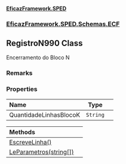 #### [EficazFramework.SPED](EficazFrameworkSPED.md 'EficazFramework SPED')
### [EficazFramework.SPED.Schemas.ECF](EficazFramework.SPED.Schemas.ECF.md 'EficazFramework.SPED.Schemas.ECF')

## RegistroN990 Class

Encerramento do Bloco N

### Remarks
### Properties

| Name | Type | |
| :--- | :---: | :--- |
| QuantidadeLinhasBlocoK | `String` |  |

| Methods | |
| :--- | :--- |
| [EscreveLinha()](EficazFramework.SPED.Schemas.ECF/RegistroN990/EscreveLinha().md 'EficazFramework.SPED.Schemas.ECF.RegistroN990.EscreveLinha()') | |
| [LeParametros(string[])](EficazFramework.SPED.Schemas.ECF/RegistroN990/LeParametros(string[]).md 'EficazFramework.SPED.Schemas.ECF.RegistroN990.LeParametros(string[])') | |
